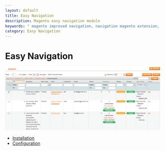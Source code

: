```yaml
---
layout: default
title: Easy Navigation
description: Magento easy navigation module
keywords: " magento improved navigation, navigation magento extension, magento navigation menu, left navigation menu magento "
category: Easy Navigation
---
```


# Easy Navigation

![AskIt grid](/images/m1/extensions/askit/askit5.png)

- [Installation](installation/)
- [Configuration](configuration/)
